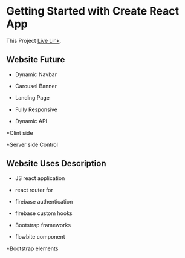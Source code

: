 # Getting Started with Create React App

This Project [Live Link](https://ns-mobile-house.netlify.app/).

## Website Future

* Dynamic Navbar

* Carousel Banner

* Landing Page

* Fully Responsive

* Dynamic API 

*Clint side

*Server side Control


## Website Uses Description

* JS react application 

* react router for

* firebase authentication

* firebase custom hooks

* Bootstrap frameworks 

* flowbite component 

*Bootstrap elements